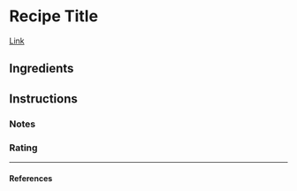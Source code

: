 # Recipe Title

[Link](http://www.somelink.com)

## Ingredients ##

## Instructions

### Notes

### Rating
*****

#### References

